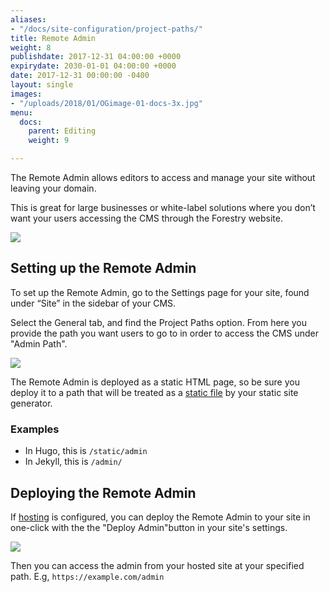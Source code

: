 ```yaml
---
aliases:
- "/docs/site-configuration/project-paths/"
title: Remote Admin
weight: 8
publishdate: 2017-12-31 04:00:00 +0000
expirydate: 2030-01-01 04:00:00 +0000
date: 2017-12-31 00:00:00 -0400
layout: single
images:
- "/uploads/2018/01/OGimage-01-docs-3x.jpg"
menu:
  docs:
    parent: Editing
    weight: 9

---
```

The Remote Admin allows editors to access and manage your site without leaving your domain.

This is great for large businesses or white-label solutions where you don’t want your users accessing the CMS through the Forestry website.

![](/uploads/2018/05/oauth-admin.png)

## Setting up the Remote Admin

To set up the Remote Admin, go to the Settings page for your site, found under “Site” in the sidebar of your CMS.

Select the General tab, and find the Project Paths option. From here you provide the path you want users to go to in order to access the CMS under "Admin Path".

![](/uploads/2018/01/settings-projectpaths.png)

The Remote Admin is deployed as a static HTML page, so be sure you deploy it to a path that will be treated as a [static file](/docs/faqs/glossary/static-files/) by your static site generator.

### Examples

* In Hugo, this is `/static/admin`
* In Jekyll, this is `/admin/`

## Deploying the Remote Admin

If [hosting](/docs/hosting) is configured, you can deploy the Remote Admin to your site in one-click with the the "Deploy Admin"​ button in your site's settings.

![](/uploads/2018/01/settings-projectpaths.png)

Then you can access the admin from your hosted site at your specified path. E.g, `https://example.com/admin`
